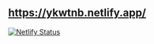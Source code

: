 ## https://ykwtnb.netlify.app/

[![Netlify Status](https://api.netlify.com/api/v1/badges/6a7b518c-ce8c-4523-ab3c-08679a2b9d74/deploy-status)](https://app.netlify.com/sites/ykwtnb/deploys)
